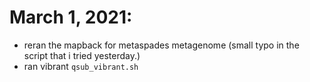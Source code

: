 March 1, 2021:
==============
- reran the mapback for metaspades metagenome (small typo in the script that i tried yesterday.)
- ran vibrant
    ```qsub_vibrant.sh```